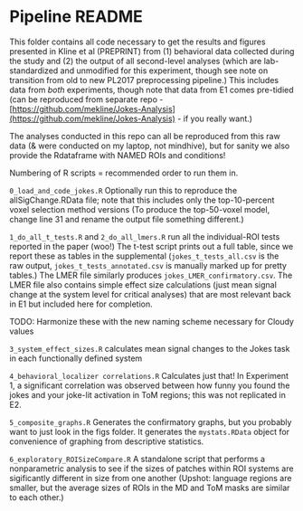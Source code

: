 # Pipeline README

This folder contains all code necessary to get the results and figures presented in Kline et al (PREPRINT) from (1) behavioral data collected during the study and (2) the output of all second-level analyses (which are lab-standardized and unmodified for this experiment, though see note on transition from old to new PL2017 preprocessing pipeline.)  This includes data from *both* experiments, though note that data from E1 comes pre-tidied (can be reproduced from separate repo - [https://github.com/mekline/Jokes-Analysis](https://github.com/mekline/Jokes-Analysis) - if you really want.)

The analyses conducted in this repo can all be reproduced from this raw data (& were conducted on my laptop, not mindhive), but for sanity we also provide the Rdataframe with NAMED ROIs and conditions! 

Numbering of R scripts = recommended order to run them in. 


`0_load_and_code_jokes.R` Optionally run this to reproduce the allSigChange.RData file; note that this includes only the top-10-percent voxel selection method versions (To produce the top-50-voxel model, change line 31 and rename the output file something different.)

`1_do_all_t_tests.R` and `2_do_all_lmers.R` run all the individual-ROI tests reported in the paper (woo!) The t-test script prints out a full table, since we report these as tables in the supplemental (`jokes_t_tests_all.csv` is the raw output, `jokes_t_tests_annotated.csv` is manually marked up for pretty tables.)  The LMER file similarly produces `jokes_LMER_confirmatory.csv`. The LMER file also contains simple effect size calculations (just mean signal change at the system level for critical analyses) that are most relevant back in E1 but included here for completion. 

TODO: Harmonize these with the new naming scheme necessary for Cloudy values

`3_system_effect_sizes.R` calculates mean signal changes to the Jokes task in each functionally defined system

`4_behavioral_localizer correlations.R` Calculates just that! In Experiment 1, a significant correlation was observed between how funny you found the jokes and your joke-lit activation in ToM regions; this was not replicated in E2.

`5_composite_graphs.R` Generates the confirmatory graphs, but you probably want to just look in the figs folder.  It generates the `mystats.RData` object for convenience of graphing from descriptive statistics. 

`6_exploratory_ROISizeCompare.R` A standalone script that performs a nonparametric analysis to see if the sizes of patches within ROI systems are sigificantly different in size from one another (Upshot: language regions are smaller, but the average sizes of ROIs in the MD and ToM masks are similar to each other.) 

